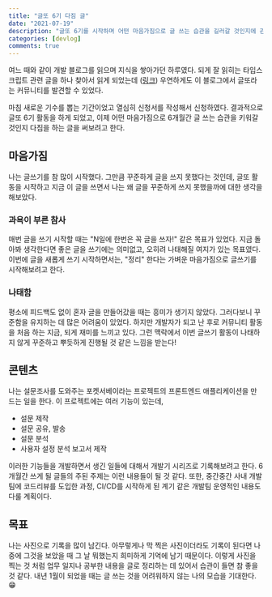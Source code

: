 ```yaml
---
title: "글또 6기 다짐 글"
date: "2021-07-19"
description: "글또 6기를 시작하며 어떤 마음가짐으로 글 쓰는 습관을 길러갈 것인지에 관한 글"
categories: [devlog]
comments: true
---
```


여느 때와 같이 개발 블로그를 읽으며 지식을 쌓아가던 하루였다. 되게 잘 읽히는 타입스크립트 관련 글을 하나 찾아서 읽게 되었는데 ([링크](https://feel5ny.github.io/2017/11/24/Typescript_09/)) 우연하게도 이 블로그에서 글또라는 커뮤니티를 발견할 수 있었다.

마침 새로운 기수를 뽑는 기간이었고 열심히 신청서를 작성해서 신청하였다. 결과적으로 글또 6기 활동을 하게 되었고, 이제 어떤 마음가짐으로 6개월간 글 쓰는 습관을 키워갈 것인지 다짐을 하는 글을 써보려고 한다.

## 마음가짐

나는 글쓰기를 참 많이 시작했다. 그만큼 꾸준하게 글을 쓰지 못했다는 것인데, 글또 활동을 시작하고 지금 이 글을 쓰면서 나는 왜 글을 꾸준하게 쓰지 못했을까에 대한 생각을 해보았다.

### 과욕이 부른 참사

매번 글을 쓰기 시작할 때는 "N일에 한번은 꼭 글을 쓰자!" 같은 목표가 있었다. 지금 돌아봐 생각한다면 좋은 글을 쓰기에는 의미없고, 오히려 나태해질 여지가 있는 목표였다. 이번에 글을 새롭게 쓰기 시작하면서는, "정리" 한다는 가벼운 마음가짐으로 글쓰기를 시작해보려고 한다.

### 나태함

평소에 피드백도 없이 혼자 글을 만들어갔을 때는 흥미가 생기지 않았다. 그러다보니 꾸준함을 유지하는 데 많은 어려움이 있었다. 하지만 개발자가 되고 난 후로 커뮤니티 활동을 처음 하는 지금, 되게 재미를 느끼고 있다. 그런 맥락에서 이번 글쓰기 활동이 나태하지 않게 꾸준하고 뿌듯하게 진행될 것 같은 느낌을 받는다!

## 콘텐츠

나는 설문조사를 도와주는 포켓서베이라는 프로젝트의 프론트엔드 애플리케이션을 만드는 일을 한다. 이 프로젝트에는 여러 기능이 있는데,

- 설문 제작
- 설문 공유, 발송
- 설문 분석
- 사용자 설정 분석 보고서 제작

이러한 기능들을 개발하면서 생긴 일들에 대해서 개발기 시리즈로 기록해보려고 한다. 6개월간 쓰게 될 글들의 주된 주제는 이런 내용들이 될 것 같다. 또한, 중간중간 사내 개발팀에 코드리뷰를 도입한 과정, CI/CD를 시작하게 된 계기 같은 개발팀 운영적인 내용도 다룰 계획이다.

## 목표

나는 사진으로 기록을 많이 남긴다. 아무렇게나 막 찍은 사진이더라도 기록이 된다면 나중에 그것을 보았을 때 그 날 뭐했는지 희미하게 기억에 남기 때문이다. 이렇게 사진을 찍는 것 처럼 업무 일지나 공부한 내용을 글로 정리하는 데 있어서 습관이 들면 참 좋을 것 같다. 내년 1월이 되었을 때는 글 쓰는 것을 어려워하지 않는 나의 모습을 기대한다. 😁
